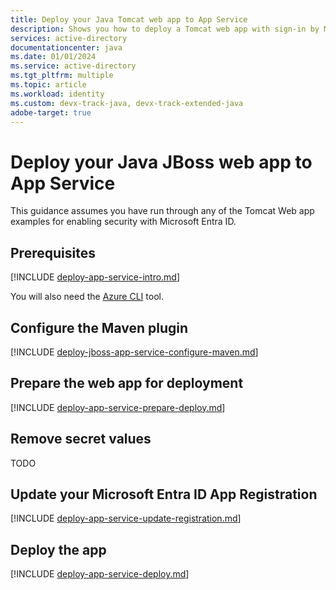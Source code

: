 ```yaml
---
title: Deploy your Java Tomcat web app to App Service
description: Shows you how to deploy a Tomcat web app with sign-in by Microsoft Entra account to Azure App Service.
services: active-directory
documentationcenter: java
ms.date: 01/01/2024
ms.service: active-directory
ms.tgt_pltfrm: multiple
ms.topic: article
ms.workload: identity
ms.custom: devx-track-java, devx-track-extended-java
adobe-target: true
---
```


# Deploy your Java JBoss web app to App Service

This guidance assumes you have run through any of the Tomcat Web app examples for enabling security with Microsoft Entra ID. 

## Prerequisites

[!INCLUDE [deploy-app-service-intro.md](includes/deploy-app-service-intro.md)]

You will also need the [Azure CLI](https://learn.microsoft.com/cli/azure/install-azure-cli) tool.

## Configure the Maven plugin

[!INCLUDE [deploy-jboss-app-service-configure-maven.md](includes/deploy-jboss-app-service-configure-maven.md)]

## Prepare the web app for deployment

[!INCLUDE [deploy-app-service-prepare-deploy.md](includes/deploy-app-service-prepare-deploy.md)]

## Remove secret values

TODO

## Update your Microsoft Entra ID App Registration

[!INCLUDE [deploy-app-service-update-registration.md](includes/deploy-app-service-update-registration.md)]

## Deploy the app

[!INCLUDE [deploy-app-service-deploy.md](includes/deploy-app-service-deploy.md)]